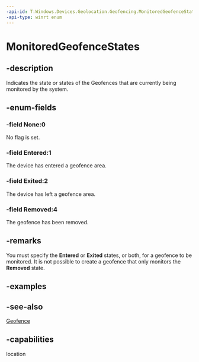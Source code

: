 ```yaml
---
-api-id: T:Windows.Devices.Geolocation.Geofencing.MonitoredGeofenceStates
-api-type: winrt enum
---
```


<!-- Enumeration syntax
public enum Windows.Devices.Geolocation.Geofencing.MonitoredGeofenceStates : uint
-->

# MonitoredGeofenceStates

## -description
Indicates the state or states of the Geofences that are currently being monitored by the system.

## -enum-fields
### -field None:0
No flag is set.

### -field Entered:1
The device has entered a geofence area.

### -field Exited:2
The device has left a geofence area.

### -field Removed:4
The geofence has been removed.


## -remarks
You must specify the **Entered** or **Exited** states, or both, for a geofence to be monitored. It is not possible to create a geofence that only monitors the **Removed** state.

## -examples

## -see-also
[Geofence](geofence.md)
## -capabilities
location
